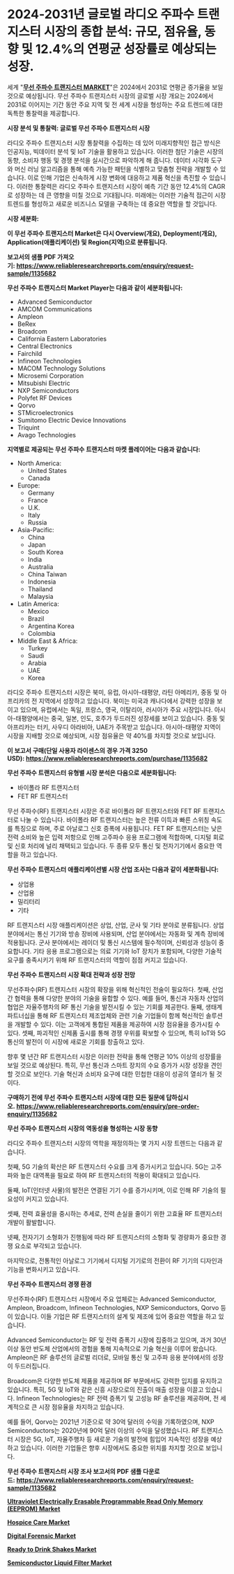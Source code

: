 <p><h1>2024-2031년 글로벌 라디오 주파수 트랜지스터 시장의 종합 분석: 규모, 점유율, 동향 및 12.4%의 연평균 성장률로 예상되는 성장.</h1></p><p>세계 "<strong><a href="https://www.reliableresearchreports.com/radio-frequency-transistor-market-in-global-r1135682?utm_campaign=106&utm_medium=8&utm_source=Github&utm_content=ia&utm_term=30112024&utm_id=radio-frequency-transistor">무선 주파수 트랜지스터 MARKET</a></strong>"은 2024에서 2031로 연평균 증가율을 보일 것으로 예상됩니다. 무선 주파수 트랜지스터 시장의 글로벌 시장 개요는 2024에서 2031로 이어지는 기간 동안 주요 지역 및 전 세계 시장을 형성하는 주요 트렌드에 대한 독특한 통찰력을 제공합니다.</p>
<p><strong>시장 분석 및 통찰력: 글로벌 무선 주파수 트랜지스터 시장</strong></p>
<p><p>라디오 주파수 트랜지스터 시장 통찰력을 수집하는 데 있어 미래지향적인 접근 방식은 인공지능, 빅데이터 분석 및 IoT 기술을 활용하고 있습니다. 이러한 첨단 기술은 시장의 동향, 소비자 행동 및 경쟁 분석을 실시간으로 파악하게 해 줍니다. 데이터 시각화 도구와 머신 러닝 알고리즘을 통해 예측 가능한 패턴을 식별하고 맞춤형 전략을 개발할 수 있습니다. 이로 인해 기업은 신속하게 시장 변화에 대응하고 제품 혁신을 촉진할 수 있습니다. 이러한 통찰력은 라디오 주파수 트랜지스터 시장이 예측 기간 동안 12.4%의 CAGR로 성장하는 데 큰 영향을 미칠 것으로 기대됩니다. 미래에는 이러한 기술적 접근이 시장 트렌드를 형성하고 새로운 비즈니스 모델을 구축하는 데 중요한 역할을 할 것입니다.</p><a href="%7CAUTHORITHY_DOMAIN_URL%7C?utm_campaign=106&utm_medium=8&utm_source=Github&utm_content=ia&utm_term=30112024&utm_id=radio-frequency-transistor"></a></p>
<p><strong>시장 세분화:</strong></p>
<p><strong>이 무선 주파수 트랜지스터 Market은 다시 Overview(개요), Deployment(개요), Application(애플리케이션) 및 Region(지역)으로 분류됩니다.</strong></p>
<p><strong>보고서의 샘플 PDF 가져오기:&nbsp;<a href="https://www.reliableresearchreports.com/enquiry/request-sample/1135682?utm_campaign=106&utm_medium=8&utm_source=Github&utm_content=ia&utm_term=30112024&utm_id=radio-frequency-transistor">https://www.reliableresearchreports.com/enquiry/request-sample/1135682</a></strong><strong></strong></p>
<p><strong>무선 주파수 트랜지스터 Market Player는 다음과 같이 세분화됩니다:</strong></p>
<p><ul><li>Advanced Semiconductor</li><li>AMCOM Communications</li><li>Ampleon</li><li>BeRex</li><li>Broadcom</li><li>California Eastern Laboratories</li><li>Central Electronics</li><li>Fairchild</li><li>Infineon Technologies</li><li>MACOM Technology Solutions</li><li>Microsemi Corporation</li><li>Mitsubishi Electric</li><li>NXP Semiconductors</li><li>Polyfet RF Devices</li><li>Qorvo</li><li>STMicroelectronics</li><li>Sumitomo Electric Device Innovations</li><li>Triquint</li><li>Avago Technologies</li></ul></p>
<p><strong>지역별로 제공되는 무선 주파수 트랜지스터 마켓 플레이어는 다음과 같습니다:</strong></p>
<p><ul>
    <li>
        North America:
        <ul>
            <li>United States</li>
            <li>Canada</li>
        </ul>
    </li>
    <li>
        Europe:
        <ul>
            <li>Germany</li>
            <li>France</li>
            <li>U.K.</li>
            <li>Italy</li>
            <li>Russia</li>
        </ul>
    </li>
    <li>
        Asia-Pacific:
        <ul>
            <li>China</li>
            <li>Japan</li>
            <li>South Korea</li>
            <li>India</li>
            <li>Australia</li>
            <li>China Taiwan</li>
            <li>Indonesia</li>
            <li>Thailand</li>
            <li>Malaysia</li>
        </ul>
    </li>
    <li>
        Latin America:
        <ul>
            <li>Mexico</li>
            <li>Brazil</li>
            <li>Argentina Korea</li>
            <li>Colombia</li>
        </ul>
    </li>
    <li>
        Middle East & Africa:
        <ul>
            <li>Turkey</li>
            <li>Saudi</li>
            <li>Arabia</li>
            <li>UAE</li>
            <li>Korea</li>
        </ul>
    </li>
    </ul></p>
<p><p>라디오 주파수 트랜지스터 시장은 북미, 유럽, 아시아-태평양, 라틴 아메리카, 중동 및 아프리카의 전 지역에서 성장하고 있습니다. 북미는 미국과 캐나다에서 강력한 성장을 보이고 있으며, 유럽에서는 독일, 프랑스, 영국, 이탈리아, 러시아가 주요 시장입니다. 아시아-태평양에서는 중국, 일본, 인도, 호주가 두드러진 성장세를 보이고 있습니다. 중동 및 아프리카는 터키, 사우디 아라비아, UAE가 주목받고 있습니다. 아시아-태평양 지역이 시장을 지배할 것으로 예상되며, 시장 점유율은 약 40%를 차지할 것으로 보입니다.</p></p>
<p><strong>이 보고서 구매(단일 사용자 라이센스의 경우 가격 3250 USD):&nbsp;<a href="https://www.reliableresearchreports.com/purchase/1135682?utm_campaign=106&utm_medium=8&utm_source=Github&utm_content=ia&utm_term=30112024&utm_id=radio-frequency-transistor">https://www.reliableresearchreports.com/purchase/1135682</a></strong></p>
<p><strong>무선 주파수 트랜지스터 유형별 시장 분석은 다음으로 세분화됩니다:</strong></p>
<p><ul><li>바이폴라 RF 트랜지스터</li><li>FET RF 트랜지스터</li></ul></p>
<p><p>무선 주파수(RF) 트랜지스터 시장은 주로 바이폴라 RF 트랜지스터와 FET RF 트랜지스터로 나눌 수 있습니다. 바이폴라 RF 트랜지스터는 높은 전류 이득과 빠른 스위칭 속도를 특징으로 하며, 주로 아날로그 신호 증폭에 사용됩니다. FET RF 트랜지스터는 낮은 전력 소비와 높은 입력 저항으로 인해 고주파수 응용 프로그램에 적합하며, 디지털 회로 및 신호 처리에 널리 채택되고 있습니다. 두 종류 모두 통신 및 전자기기에서 중요한 역할을 하고 있습니다.</p></p>
<p><strong>무선 주파수 트랜지스터 애플리케이션별 시장 산업 조사는 다음과 같이 세분화됩니다:</strong></p>
<p><ul><li>상업용</li><li>산업용</li><li>밀리터리</li><li>기타</li></ul></p>
<p><p>RF 트랜지스터 시장 애플리케이션은 상업, 산업, 군사 및 기타 분야로 분류됩니다. 상업 분야에서는 통신 기기와 방송 장비에 사용되며, 산업 분야에서는 자동화 및 계측 장비에 적용됩니다. 군사 분야에서는 레이더 및 통신 시스템에 필수적이며, 신뢰성과 성능이 중요합니다. 기타 응용 프로그램으로는 의료 기기와 IoT 장치가 포함되며, 다양한 기술적 요구를 충족시키기 위해 RF 트랜지스터의 역할이 점점 커지고 있습니다.</p></p>
<p><strong>무선 주파수 트랜지스터 시장 확대 전략과 성장 전망</strong></p>
<p><p>무선주파수(RF) 트랜지스터 시장의 확장을 위해 혁신적인 전술이 필요하다. 첫째, 산업 간 협력을 통해 다양한 분야의 기술을 융합할 수 있다. 예를 들어, 통신과 자동차 산업의 협업은 자율주행차의 RF 통신 기술을 발전시킬 수 있는 기회를 제공한다. 둘째, 생태계 파트너십을 통해 RF 트랜지스터 제조업체와 관련 기술 기업들이 함께 혁신적인 솔루션을 개발할 수 있다. 이는 고객에게 통합된 제품을 제공하여 시장 점유율을 증가시킬 수 있다. 셋째, 파괴적인 신제품 출시를 통해 경쟁 우위를 확보할 수 있으며, 특히 IoT와 5G 통신의 발전이 이 시장에 새로운 기회를 창출하고 있다. </p><p>향후 몇 년간 RF 트랜지스터 시장은 이러한 전략을 통해 연평균 10% 이상의 성장률을 보일 것으로 예상된다. 특히, 무선 통신과 스마트 장치의 수요 증가가 시장 성장을 견인할 것으로 보인다. 기술 혁신과 소비자 요구에 대한 민첩한 대응이 성공의 열쇠가 될 것이다.</p></p>
<p><strong>구매하기 전에 무선 주파수 트랜지스터 시장에 대한 모든 질문에 답하십시오.&nbsp;<a href="https://www.reliableresearchreports.com/enquiry/pre-order-enquiry/1135682?utm_campaign=106&utm_medium=8&utm_source=Github&utm_content=ia&utm_term=30112024&utm_id=radio-frequency-transistor">https://www.reliableresearchreports.com/enquiry/pre-order-enquiry/1135682</a></strong><strong></strong></p>
<p><strong>무선 주파수 트랜지스터 시장의 역동성을 형성하는 시장 동향</strong></p>
<p><p>라디오 주파수 트랜지스터 시장의 역학을 재정의하는 몇 가지 시장 트렌드는 다음과 같습니다. </p><p>첫째, 5G 기술의 확산은 RF 트랜지스터 수요를 크게 증가시키고 있습니다. 5G는 고주파와 높은 대역폭을 필요로 하여 RF 트랜지스터의 적용이 확대되고 있습니다. </p><p>둘째, IoT(인터넷 사물)의 발전은 연결된 기기 수를 증가시키며, 이로 인해 RF 기술의 필요성이 커지고 있습니다. </p><p>셋째, 전력 효율성을 중시하는 추세로, 전력 손실을 줄이기 위한 고효율 RF 트랜지스터 개발이 활발합니다. </p><p>넷째, 전자기기 소형화가 진행됨에 따라 RF 트랜지스터의 소형화 및 경량화가 중요한 경쟁 요소로 부각되고 있습니다. </p><p>마지막으로, 전통적인 아날로그 기기에서 디지털 기기로의 전환이 RF 기기의 디자인과 기능을 변화시키고 있습니다.</p></p>
<p><strong>무선 주파수 트랜지스터 경쟁 환경</strong></p>
<p><p>무선주파수(RF) 트랜지스터 시장에서 주요 업체로는 Advanced Semiconductor, Ampleon, Broadcom, Infineon Technologies, NXP Semiconductors, Qorvo 등이 있습니다. 이들 기업은 RF 트랜지스터의 설계 및 제조에 있어 중요한 역할을 하고 있습니다.</p><p>Advanced Semiconductor는 RF 및 전력 증폭기 시장에 집중하고 있으며, 과거 30년 이상 동안 반도체 산업에서의 경험을 통해 지속적으로 기술 혁신을 이루어 왔습니다. Ampleon은 RF 솔루션의 글로벌 리더로, 모바일 통신 및 고주파 응용 분야에서의 성장이 두드러집니다. </p><p>Broadcom은 다양한 반도체 제품을 제공하며 RF 부문에서도 강력한 입지를 유지하고 있습니다. 특히, 5G 및 IoT와 같은 신흥 시장으로의 진출이 매출 성장을 이끌고 있습니다. Infineon Technologies는 RF 전력 증폭기 및 고성능 RF 솔루션을 제공하며, 전 세계적으로 큰 시장 점유율을 차지하고 있습니다.</p><p>예를 들어, Qorvo는 2021년 기준으로 약 30억 달러의 수익을 기록하였으며, NXP Semiconductors는 2020년에 90억 달러 이상의 수익을 달성했습니다. RF 트랜지스터 시장은 5G, IoT, 자율주행차 등 새로운 기술의 발전에 힘입어 지속적인 성장을 예상하고 있습니다. 이러한 기업들은 향후 시장에서도 중요한 위치를 차지할 것으로 보입니다.</p></p>
<p><strong>무선 주파수 트랜지스터 시장 조사 보고서의 PDF 샘플 다운로드:&nbsp;<a href="https://www.reliableresearchreports.com/enquiry/request-sample/1135682?utm_campaign=106&utm_medium=8&utm_source=Github&utm_content=ia&utm_term=30112024&utm_id=radio-frequency-transistor">https://www.reliableresearchreports.com/enquiry/request-sample/1135682</a></strong></p>
<p><strong><p><a href="https://issuu.com/reportprime-2/docs/ultraviolet-electrically-erasable-programmable-rea?utm_campaign=106&utm_medium=8&utm_source=Github&utm_content=ia&utm_term=30112024&utm_id=radio-frequency-transistor">Ultraviolet Electrically Erasable Programmable Read Only Memory (EEPROM) Market</a></p><p><a href="https://www.linkedin.com/pulse/future-outlook-hospice-care-market-20242031-anticipated-74-cagr-hv68f?utm_campaign=106&utm_medium=8&utm_source=Github&utm_content=ia&utm_term=30112024&utm_id=radio-frequency-transistor">Hospice Care Market</a></p><p><a href="https://github.com/julyju69/Market-Research-Report-List-5/blob/main/digital-forensic-market.md?utm_campaign=106&utm_medium=8&utm_source=Github&utm_content=ia&utm_term=30112024&utm_id=radio-frequency-transistor">Digital Forensic Market</a></p><p><a href="https://www.linkedin.com/pulse/unlocking-growth-potential-strategic-analysis-ready-drink-gjiwf?utm_campaign=106&utm_medium=8&utm_source=Github&utm_content=ia&utm_term=30112024&utm_id=radio-frequency-transistor">Ready to Drink Shakes Market</a></p><p><a href="https://issuu.com/reportprime-2/docs/semiconductor-liquid-filter-market-size-2030.pptx?utm_campaign=106&utm_medium=8&utm_source=Github&utm_content=ia&utm_term=30112024&utm_id=radio-frequency-transistor">Semiconductor Liquid Filter Market</a></p></strong></p>
